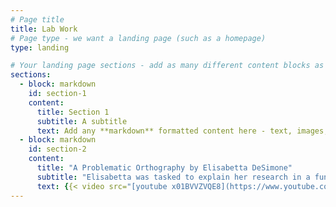 ```yaml
---
# Page title
title: Lab Work
# Page type - we want a landing page (such as a homepage)
type: landing

# Your landing page sections - add as many different content blocks as you like
sections:
  - block: markdown
    id: section-1
    content:
      title: Section 1
      subtitle: A subtitle
      text: Add any **markdown** formatted content here - text, images, videos, galleries - and even HTML code!
  - block: markdown
    id: section-2
    content:
      title: "A Problematic Orthography by Elisabetta DeSimone"
      subtitle: "Elisabetta was tasked to explain her research in a funny and engaging way!"
      text: {{< video src="[youtube x01BVVZVQE8](https://www.youtube.com/watch?v=x01BVVZVQE8)https://www.youtube.com/watch?v=x01BVVZVQE8" >}}
---
```

